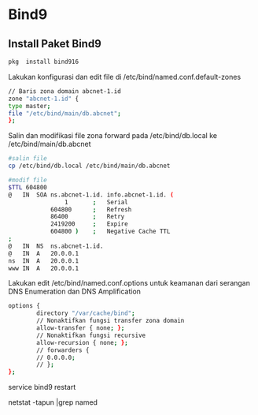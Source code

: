 # Bind9
## Install Paket Bind9
```sh
pkg  install bind916
```
Lakukan konfigurasi dan edit file di /etc/bind/named.conf.default-zones
```sh file
// Baris zona domain abcnet-1.id
zone "abcnet-1.id" {
type master;
file "/etc/bind/main/db.abcnet";
};
```
Salin dan modifikasi file zona forward pada /etc/bind/db.local ke /etc/bind/main/db.abcnet
```sh
#salin file
cp /etc/bind/db.local /etc/bind/main/db.abcnet

#modif file
$TTL 604800
@   IN  SOA ns.abcnet-1.id. info.abcnet-1.id. (
                1       ;   Serial
            604800      ;   Refresh
            86400       ;   Retry
            2419200     ;   Expire
            604800 )    ;   Negative Cache TTL
;
@   IN  NS  ns.abcnet-1.id.
@   IN  A   20.0.0.1
ns  IN  A   20.0.0.1
www IN  A   20.0.0.1
```
Lakukan edit /etc/bind/named.conf.options untuk keamanan dari serangan DNS Enumeration dan DNS Amplification
```sh
options {
        directory "/var/cache/bind";
        // Nonaktifkan fungsi transfer zona domain
        allow-transfer { none; };
        // Nonaktifkan fungsi recursive
        allow-recursion { none; };
        // forwarders {
        // 0.0.0.0;
        // };
};
```
service bind9 restart

netstat -tapun |grep named
